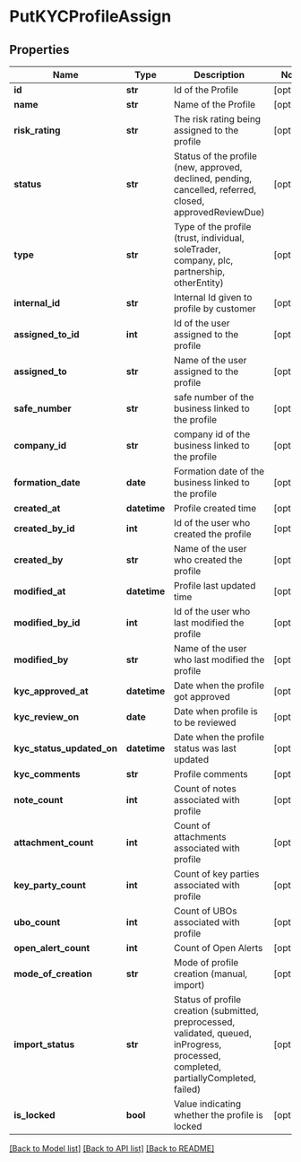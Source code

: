 # PutKYCProfileAssign

## Properties
Name | Type | Description | Notes
------------ | ------------- | ------------- | -------------
**id** | **str** | Id of the Profile | [optional] 
**name** | **str** | Name of the Profile | [optional] 
**risk_rating** | **str** | The risk rating being assigned to the profile | [optional] 
**status** | **str** | Status of the profile (new, approved, declined, pending, cancelled, referred, closed, approvedReviewDue) | [optional] 
**type** | **str** | Type of the profile (trust, individual, soleTrader, company, plc, partnership, otherEntity) | [optional] 
**internal_id** | **str** | Internal Id given to profile by customer | [optional] 
**assigned_to_id** | **int** | Id of the user assigned to the profile | [optional] 
**assigned_to** | **str** | Name of the user assigned to the profile | [optional] 
**safe_number** | **str** | safe number of the business linked to the profile | [optional] 
**company_id** | **str** | company id of the business linked to the profile | [optional] 
**formation_date** | **date** | Formation date of the business linked to the profile | [optional] 
**created_at** | **datetime** | Profile created time | [optional] 
**created_by_id** | **int** | Id of the user who created the profile | [optional] 
**created_by** | **str** | Name of the user who created the profile | [optional] 
**modified_at** | **datetime** | Profile last updated time | [optional] 
**modified_by_id** | **int** | Id of the user who last modified the profile | [optional] 
**modified_by** | **str** | Name of the user who last modified the profile | [optional] 
**kyc_approved_at** | **datetime** | Date when the profile got approved | [optional] 
**kyc_review_on** | **date** | Date when profile is to be reviewed | [optional] 
**kyc_status_updated_on** | **datetime** | Date when the profile status was last updated | [optional] 
**kyc_comments** | **str** | Profile comments | [optional] 
**note_count** | **int** | Count of notes associated with profile | [optional] 
**attachment_count** | **int** | Count of attachments associated with profile | [optional] 
**key_party_count** | **int** | Count of key parties associated with profile | [optional] 
**ubo_count** | **int** | Count of UBOs associated with profile | [optional] 
**open_alert_count** | **int** | Count of Open Alerts | [optional] 
**mode_of_creation** | **str** | Mode of profile creation (manual, import) | [optional] 
**import_status** | **str** | Status of profile creation (submitted, preprocessed, validated, queued, inProgress, processed, completed, partiallyCompleted, failed) | [optional] 
**is_locked** | **bool** | Value indicating whether the profile is locked | [optional] 

[[Back to Model list]](../README.md#documentation-for-models) [[Back to API list]](../README.md#documentation-for-api-endpoints) [[Back to README]](../README.md)

